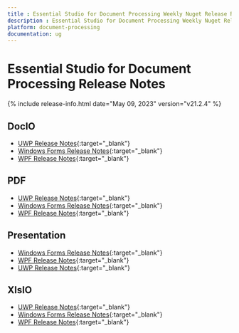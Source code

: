 ```yaml
---
title : Essential Studio for Document Processing Weekly Nuget Release Release Notes  
description : Essential Studio for Document Processing Weekly Nuget Release Release Notes  
platform: document-processing
documentation: ug
---
```


# Essential Studio for Document Processing  Release Notes  

{% include release-info.html date="May 09, 2023" version="v21.2.4" %} 

## DocIO

* [UWP Release Notes](/uwp/release-notes/v21.2.4#docio){:target="_blank"}
* [Windows Forms Release Notes](/windowsforms/release-notes/v21.2.4#docio){:target="_blank"}
* [WPF Release Notes](/wpf/release-notes/v21.2.4#docio){:target="_blank"}


## PDF

* [UWP Release Notes](/uwp/release-notes/v21.2.4#pdf){:target="_blank"}
* [Windows Forms Release Notes](/windowsforms/release-notes/v21.2.4#pdf){:target="_blank"}
* [WPF Release Notes](/wpf/release-notes/v21.2.4#pdf){:target="_blank"}


## Presentation

* [Windows Forms Release Notes](/windowsforms/release-notes/v21.2.4#presentation){:target="_blank"}
* [WPF Release Notes](/wpf/release-notes/v21.2.4#presentation){:target="_blank"}
* [UWP Release Notes](/uwp/release-notes/v21.2.4#presentation){:target="_blank"}


## XlsIO

* [UWP Release Notes](/uwp/release-notes/v21.2.4#xlsio){:target="_blank"}
* [Windows Forms Release Notes](/windowsforms/release-notes/v21.2.4#xlsio){:target="_blank"}
* [WPF Release Notes](/wpf/release-notes/v21.2.4#xlsio){:target="_blank"}